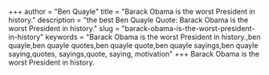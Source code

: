 +++
author = "Ben Quayle"
title = "Barack Obama is the worst President in history."
description = "the best Ben Quayle Quote: Barack Obama is the worst President in history."
slug = "barack-obama-is-the-worst-president-in-history"
keywords = "Barack Obama is the worst President in history.,ben quayle,ben quayle quotes,ben quayle quote,ben quayle sayings,ben quayle saying,quotes, sayings,quote, saying, motivation"
+++
Barack Obama is the worst President in history.
